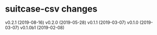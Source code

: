 # suitcase-csv changes

v0.2.1 (2019-08-16)
v0.2.0 (2019-05-28)
v0.1.1 (2019-03-07)
v0.1.0 (2019-03-07)
v0.1.0b1 (2019-02-08)

